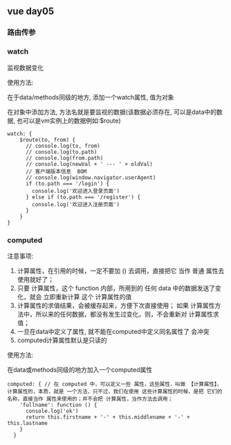 ## vue day05

### 路由传参

### watch

监视数据变化

使用方法:

在于data/methods同级的地方, 添加一个watch属性, 值为对象

在对象中添加方法, 方法名就是要监视的数据(该数据必须存在, 可以是data中的数据, 也可以是vm实例上的数据例如:$route)

```
watch: {
	$route(to, from) {
      // console.log(to, from)
      // console.log(to.path)
      // console.log(from.path)
      // console.log(newVal + ' --- ' + oldVal)
      // 客户端版本信息  BOM
      // console.log(window.navigator.userAgent)
      if (to.path === '/login') {
        console.log('欢迎进入登录页面')
      } else if (to.path === '/register') {
        console.log('欢迎进入注册页面')
      }
    }
}
```

### computed

注意事项:

1. 计算属性，在引用的时候，一定不要加 () 去调用，直接把它 当作 普通 属性去使用就好了；
2. 只要 计算属性，这个 function 内部，所用到的 任何 data 中的数据发送了变化，就会 立即重新计算 这个 计算属性的值
3. 计算属性的求值结果，会被缓存起来，方便下次直接使用； 如果 计算属性方法中，所以来的任何数据，都没有发生过变化，则，不会重新对 计算属性求值；
4. 一旦在data中定义了属性, 就不能在computed中定义同名属性了 会冲突
5. computed计算属性默认是只读的

使用方法:

在data或methods同级的地方加入一个computed属性

```
computed: { // 在 computed 中，可以定义一些 属性，这些属性，叫做 【计算属性】， 计算属性的，本质，就是 一个方法，只不过，我们在使用 这些计算属性的时候，是把 它们的 名称，直接当作 属性来使用的；并不会把 计算属性，当作方法去调用；
    'fullname': function () {
      console.log('ok')
      return this.firstname + '-' + this.middlename + '-' + this.lastname
    }
  }
```
